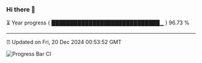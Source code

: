 ### Hi there 👋

⏳ Year progress { █████████████████████████████▁ } 96.73 %

---

⏰ Updated on Fri, 20 Dec 2024 00:53:52 GMT

![Progress Bar CI](https://github.com/code-lakshay/GitHub-Actions-Demo/workflows/Progress%20Bar%20CI/badge.svg)
